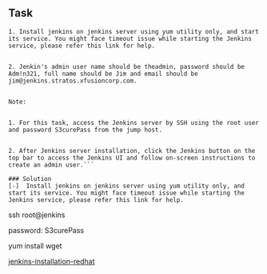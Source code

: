 ## Task
```
1. Install jenkins on jenkins server using yum utility only, and start its service. You might face timeout issue while starting the Jenkins service, please refer this link for help.


2. Jenkin's admin user name should be theadmin, password should be Adm!n321, full name should be Jim and email should be jim@jenkins.stratos.xfusioncorp.com.


Note:


1. For this task, access the Jenkins server by SSH using the root user and password S3curePass from the jump host.


2. After Jenkins server installation, click the Jenkins button on the top bar to access the Jenkins UI and follow on-screen instructions to create an admin user.```

### Solution
[-]  Install jenkins on jenkins server using yum utility only, and start its service. You might face timeout issue while starting the Jenkins service, please refer this link for help.

```
ssh root@jenkins

password: S3curePass

yum install wget

[jenkins-installation-redhat](https://www.jenkins.io/doc/book/installing/linux/#red-hat-centos)



